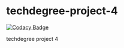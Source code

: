 # techdegree-project-4

[![Codacy Badge](https://api.codacy.com/project/badge/Grade/68ce3dfc6fb54b439bb42a4aa09be95b)](https://www.codacy.com/app/anthony0030/techdegree-project-4?utm_source=github.com&utm_medium=referral&utm_content=anthony0030/techdegree-project-4&utm_campaign=badger)

techdegree project 4
